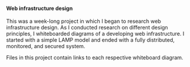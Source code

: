 #### Web infrastructure design
 This was a week-long project in which I began to research web infrastructure design. As I conducted research on different design principles, I whiteboarded diagrams of a developing web infrastructure. I started with a simple LAMP model and ended with a fully distributed, monitored, and secured system.

Files in this project contain links to each respective whiteboard diagram.